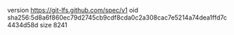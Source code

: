 version https://git-lfs.github.com/spec/v1
oid sha256:5d8a6f860ec79d2745cb9cdf8cda0c2a308cac7e5214a74dea1ffd7c4434d58d
size 8241
